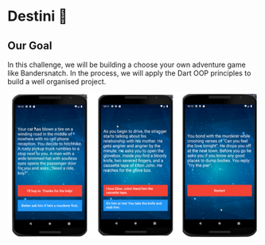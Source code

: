 
# Destini 🤔

## Our Goal

In this challenge, we will be building a choose your own adventure game like Bandersnatch. In the process, we will apply the Dart OOP principles to build a well organised project.

![Finished App](Destini_Final_App.png)



